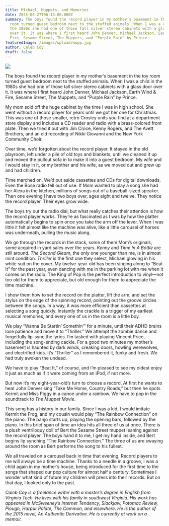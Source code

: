 ```yaml
---
title: MIchael, Muppets, and Memories
date: 2025-06-27T06:13:00.000Z
summary: The boys found the record player in my mother’s basement in the toy
  room turned guest bedroom next to the stuffed animals. When I was a child in
  the 1980s she had one of those tall silver stereo cabinets with a glass door
  over it. It was where I first heard John Denver, Michael Jackson, Earth Wind &
  Fire, Sesame Street, The Muppets, and “Purple Rain” by Prince.
featuredImage: /images/upload/mupp.jpg
author: Caleb Coy
draft: false
---
```

![](/images/upload/mupp.jpg)

The boys found the record player in my mother’s basement in the toy room turned guest bedroom next to the stuffed animals. When I was a child in the 1980s she had one of those tall silver stereo cabinets with a glass door over it. It was where I first heard John Denver, Michael Jackson, Earth Wind & Fire, Sesame Street, The Muppets, and “Purple Rain” by Prince.

My mom sold off the huge cabinet by the time I was in high school. She went without a record player for years until we got her one for Christmas. This was one of those smaller, retro Crosley units you find at a department store display and includes a CD reader and radio with a brass-colored front plate. Then we tried it out with Jim Croce, Kenny Rogers, and The Avett Brothers, and an old recording of Nikki Giovanni and the New York Community Choir.

Over time, we’d forgotten about the record player. It stayed in the old playroom, left under a pile of old toys and blankets, until we cleaned it up and moved the pullout sofa in to make it into a guest bedroom. My wife and I would stay in it, or my brother and his wife, as we moved out and grew up and had children.

Time marched on. We’d put aside cassettes and CDs for digital downloads. Even the Bose radio fell out of use. If Mom wanted to play a song she had her Alexa in the kitchen, millions of songs out of a baseball-sized speaker. Then one evening I have two boys over, ages eight and twelve. They notice the record player. Their eyes grow wide.

The boys try out the radio dial, but what really catches their attention is how the record player works. They’re as fascinated as I was by how the platter automatically begins to spin once you take the arm off the lever. When I was little it felt almost like the machine was alive, like a little carousel of horses was underneath, pulling the music along.

We go through the records in the stack, some of them Mom’s originals, some acquired in yard sales over the years. *Kenny* and *Time* *In A Bottle* are still around. *The Second Gleam*, the only one younger than me, is in almost mint condition. *Thriller* is the first one they select, Michael glowing in his white suit on the cover. My twelve-year-old has been singing along to “Beat It” for the past year, even dancing with me in the parking lot with me when it comes on the radio. The King of Pop is the perfect introduction to vinyl—not too old for them to appreciate, but old enough for them to appreciate the time machine.

I show them how to set the record on the platter, lift the arm, and set the stylus on the edge of the spinning record, pointing out the groove circles between the songs. In a way, it was more efficient than cassettes at selecting a song quickly. Instantly the crackle is a trigger of my earliest musical memories, and every one of us in the room is a little boy.

We play “Wanna Be Startin’ Somethin’” for a minute, until their ADHD brains lose patience and move it to “Thriller.” We attempt the zombie dance and forgetfully lip-sync the lyrics. I’m tasked with playing Vincent Price, including the song-ending cackle. For a good two minutes my mother’s basement is haunted by dark winds, creaking doors, howling werewolves, and electrified kids. It’s “Thriller” as I remembered it, funky and fresh. We had truly awoken the undead.

We have to play “Beat It,” of course, and I’m pleased to see my oldest enjoy it just as much as if it were coming from an iPod, if not more.

But now it’s my eight-year-old’s turn to choose a record. At first he wants to hear John Denver sing “Take Me Home, Country Roads,” but then he spots Kermit and Miss Piggy in a canoe under a rainbow. We have to pop in the soundtrack to *The Muppet Movie*.

This song has a history in our family. Since I was a kid, I would imitate Kermit the Frog, and my cousin would play “The Rainbow Connection” on the piano. The banjo starts up, playing the opening bars, followed by the piano. In this brief span of time an idea hits all three of us at once. There is a plush ventriloquy doll of Bert the Sesame Street muppet leaning against the record player. The boys hand it to me, I get my hand inside, and Bert begins lip synching “The Rainbow Connection.” The three of us are swaying around the room as Bert performs the song to his fullest.

We all traveled on a carousel back in time that evening. Record players to me will always be a time machine. Thanks to a needle in a groove, I was a child again in my mother’s house, being introduced for the first time to the songs that shaped our pop culture for almost half a century. Sometimes I wonder what kind of future my children will press into their records. But on that day, I looked only to the past.

*Caleb Coy is a freelance writer with a master’s degree in English from Virginia Tech. He lives with his family in southwest Virginia. His work has appeared in McSweeney’s Internet Tendency, Slackjaw, Potomac Review, Plough, Harpur Palate, The Common, and elsewhere. He is the author of the 2015 novel, An Authentic Derivative. He is currently at work on a memoir.*
